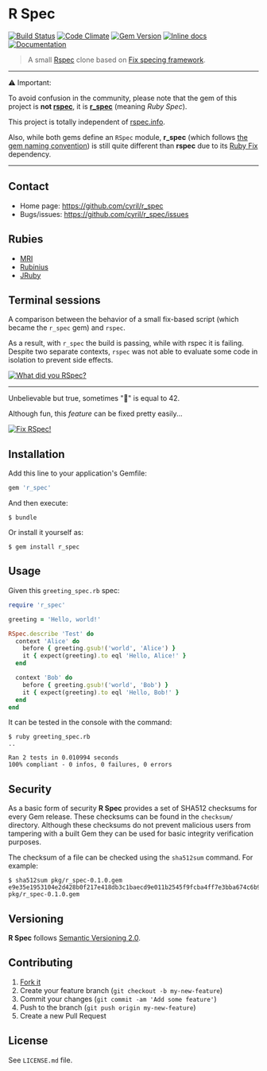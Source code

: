 # R Spec

[![Build Status](https://travis-ci.org/cyril/r_spec.svg?branch=master)][travis]
[![Code Climate](https://codeclimate.com/github/cyril/r_spec/badges/gpa.svg)][codeclimate]
[![Gem Version](https://badge.fury.io/rb/r_spec.svg)][gem]
[![Inline docs](http://inch-ci.org/github/cyril/r_spec.svg?branch=master)][inchpages]
[![Documentation](http://img.shields.io/:yard-docs-38c800.svg)][rubydoc]

> A small [Rspec](https://github.com/rspec/rspec) clone based on [Fix specing framework](https://github.com/fixrb/fix).

***

:warning: Important:

To avoid confusion in the community, please note that the gem of this project is **not [rspec](https://rubygems.org/gems/rspec)**, it is **[r_spec](https://rubygems.org/gems/r_spec)** (meaning _Ruby Spec_).

This project is totally independent of [rspec.info](http://rspec.info/).

Also, while both gems define an `RSpec` module, **r_spec** (which follows [the gem naming convention](http://guides.rubygems.org/name-your-gem/#use-underscores-for-multiple-words)) is still quite different than **rspec** due to its [Ruby Fix](http://fixrb.org/) dependency.

***

## Contact

* Home page: https://github.com/cyril/r_spec
* Bugs/issues: https://github.com/cyril/r_spec/issues

## Rubies

* [MRI](https://www.ruby-lang.org/)
* [Rubinius](http://rubini.us/)
* [JRuby](http://jruby.org/)

## Terminal sessions

A comparison between the behavior of a small fix-based script (which became the `r_spec` gem) and `rspec`.

As a result, with `r_spec` the build is passing, while with rspec it is failing. Despite two separate contexts, `rspec` was not able to evaluate some code in isolation to prevent side effects.

[![What did you RSpec?](https://asciinema.org/a/29070.png)](https://asciinema.org/a/29070)

***

Unbelievable but true, sometimes "💩" is equal to 42.

Although fun, this _feature_ can be fixed pretty easily...

[![Fix RSpec!](https://asciinema.org/a/29172.png)](https://asciinema.org/a/29172)

## Installation

Add this line to your application's Gemfile:

```ruby
gem 'r_spec'
```

And then execute:

    $ bundle

Or install it yourself as:

    $ gem install r_spec

## Usage

Given this `greeting_spec.rb` spec:

```ruby
require 'r_spec'

greeting = 'Hello, world!'

RSpec.describe 'Test' do
  context 'Alice' do
    before { greeting.gsub!('world', 'Alice') }
    it { expect(greeting).to eql 'Hello, Alice!' }
  end

  context 'Bob' do
    before { greeting.gsub!('world', 'Bob') }
    it { expect(greeting).to eql 'Hello, Bob!' }
  end
end
```

It can be tested in the console with the command:

    $ ruby greeting_spec.rb
    ..

    Ran 2 tests in 0.010994 seconds
    100% compliant - 0 infos, 0 failures, 0 errors

## Security

As a basic form of security __R Spec__ provides a set of SHA512 checksums for
every Gem release.  These checksums can be found in the `checksum/` directory.
Although these checksums do not prevent malicious users from tampering with a
built Gem they can be used for basic integrity verification purposes.

The checksum of a file can be checked using the `sha512sum` command.  For
example:

    $ sha512sum pkg/r_spec-0.1.0.gem
    e9e35e1953104e2d428b0f217e418db3c1baecd9e011b2545f9fcba4ff7e3bba674c6b928b3d8db842a139cd7cc9806d77ebdc7f710ece4f2aecb343703e2451  pkg/r_spec-0.1.0.gem

## Versioning

__R Spec__ follows [Semantic Versioning 2.0](http://semver.org/).

## Contributing

1. [Fork it](https://github.com/cyril/r_spec/fork)
2. Create your feature branch (`git checkout -b my-new-feature`)
3. Commit your changes (`git commit -am 'Add some feature'`)
4. Push to the branch (`git push origin my-new-feature`)
5. Create a new Pull Request

## License

See `LICENSE.md` file.

[gem]: https://rubygems.org/gems/r_spec
[travis]: https://travis-ci.org/cyril/r_spec
[codeclimate]: https://codeclimate.com/github/cyril/r_spec
[inchpages]: http://inch-ci.org/github/cyril/r_spec
[rubydoc]: http://rubydoc.info/gems/r_spec/frames
